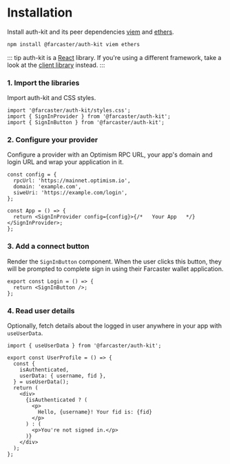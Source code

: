 # Installation

Install auth-kit and its peer dependencies [viem](https://viem.sh/) and [ethers](https://docs.ethers.org/v6/).

```sh
npm install @farcaster/auth-kit viem ethers
```

::: tip
auth-kit is a [React](https://react.dev/) library. If you're using a different framework, take a look at the [client library](./client/introduction.md) instead.
:::

### 1. Import the libraries

Import auth-kit and CSS styles.

```tsx
import '@farcaster/auth-kit/styles.css';
import { SignInProvider } from '@farcaster/auth-kit';
import { SignInButton } from '@farcaster/auth-kit';
```

### 2. Configure your provider

Configure a provider with an Optimism RPC URL, your app's domain and login URL and wrap your application in it.

```tsx
const config = {
  rpcUrl: 'https://mainnet.optimism.io',
  domain: 'example.com',
  siweUri: 'https://example.com/login',
};

const App = () => {
  return <SignInProvider config={config}>{/*   Your App   */}</SignInProvider>;
};
```

### 3. Add a connect button

Render the `SignInButton` component. When the user clicks this button, they will be prompted to complete sign in using their Farcaster wallet application.

```tsx
export const Login = () => {
  return <SignInButton />;
};
```

### 4. Read user details

Optionally, fetch details about the logged in user anywhere in your app with `useUserData`.

```tsx
import { useUserData } from '@farcaster/auth-kit';

export const UserProfile = () => {
  const {
    isAuthenticated,
    userData: { username, fid },
  } = useUserData();
  return (
    <div>
      {isAuthenticated ? (
        <p>
          Hello, {username}! Your fid is: {fid}
        </p>
      ) : (
        <p>You're not signed in.</p>
      )}
    </div>
  );
};
```
